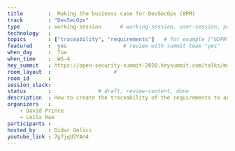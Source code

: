 ```yaml
---
title        :  Making the business case for DevSecOps (8PM)
track        : "DevSecOps"
type         : working-session      # working-session, user-session, product-session
technology   :
topics       : ["traceability", "requirements"]   # for example ["GDPR"]
featured     :  yes                  # review with summit team "yes"
when_day     :  Tue
when_time    :  WS-4
hey_summit   : https://open-security-summit-2020.heysummit.com/talks/making-the-business-case-for-devsecops/
room_layout  :                    #
room_id      :
session_slack: 
status       :               # draft, review-content, done
description  : How to create the traceability of the requirements to an industry standard
organizers   :
    - David Prince
    - Leila Rao
participants :
hosted_by    : Didar Gelici
youtube_link : 7g7jqU2YAn4
---
```


<!--(add intro)

## WHY

(...)

## What

(...)

## Outcomes

(...)

## References

(...)


## Previous-->
